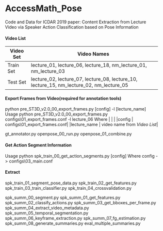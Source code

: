 # AccessMath_Pose
Code and Data for ICDAR 2019 paper: Content Extraction from Lecture Video via Speaker Action Classification based on Pose Information

#### Video List
|Video Set | Video Names                                                     |
|----------|-----------------------------------------------------------------|
|Train Set | lecture_01, lecture_06, lecture_18, nm_lecture_01, nm_lecture_03|
|Test Set | lecture_02, lecture_07, lecture_08, lecture_10, lecture_15, nm_lecture_02, nm_lecture_05|



#### Export Frames from Video(required for annotation tools)
  python pre_ST3D_v2.0_00_export_frames.py [config] -l [lecture_name]
  Usage
    python pre_ST3D_v2.0_00_export_frames.py configs\01_export_frames.conf -l lecture_06
  Where
    |       |                              |
    |config | configs\01_export_frames.conf|
    |lecture_name | video name from *Video List*|
  
  
gt_annotator.py
openpose_00_run.py
openpose_01_combine.py


#### Get Action Segment Information
  Usage
    python spk_train_00_get_action_segments.py [config]
  Where
    config - > configs\03_main.conf
    
#### Extract
  
spk_train_01_segment_pose_data.py
spk_train_02_get_features.py
spk_train_03_train_classifier.py
spk_train_04_crossvalidation.py

spk_summ_00_segment.py
spk_summ_01_get_features.py
spk_summ_02_classify_actions.py
spk_summ_03_get_bboxes_per_frame.py
spk_summ_04_extract_video_metadata.py
spk_summ_05_temporal_segmentation.py
spk_summ_06_keyframe_extraction.py
spk_summ_07_fg_estimation.py
spk_summ_08_generate_summaries.py
eval_multiple_summaries.py
